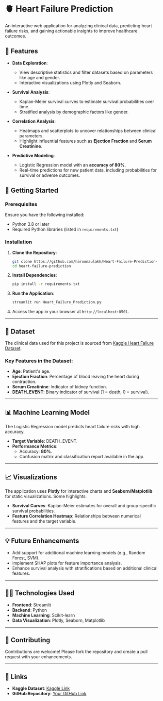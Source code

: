# 🫀 Heart Failure Prediction  

An interactive web application for analyzing clinical data, predicting heart failure risks, and gaining actionable insights to improve healthcare outcomes.  

## 🌟 Features  
- **Data Exploration**:  
  - View descriptive statistics and filter datasets based on parameters like age and gender.  
  - Interactive visualizations using Plotly and Seaborn.  

- **Survival Analysis**:  
  - Kaplan-Meier survival curves to estimate survival probabilities over time.  
  - Stratified analysis by demographic factors like gender.  

- **Correlation Analysis**:  
  - Heatmaps and scatterplots to uncover relationships between clinical parameters.  
  - Highlight influential features such as **Ejection Fraction** and **Serum Creatinine**.  

- **Predictive Modeling**:  
  - Logistic Regression model with an **accuracy of 80%**.  
  - Real-time predictions for new patient data, including probabilities for survival or adverse outcomes.  

## 🚀 Getting Started  

### Prerequisites  
Ensure you have the following installed:  
- Python 3.8 or later  
- Required Python libraries (listed in `requirements.txt`)  

### Installation  

1. **Clone the Repository**:  
   ```bash
   git clone https://github.com/haroonaulakh/Heart-Failure-Prediction-.git
   cd heart-failure-prediction
   ```

2. **Install Dependencies**:  
   ```bash
   pip install -r requirements.txt
   ```

3. **Run the Application**:  
   ```bash
   streamlit run Heart_Failure_Prediction.py
   ```

4. Access the app in your browser at `http://localhost:8501`.  

---

## 🪪 Dataset  
The clinical data used for this project is sourced from [Kaggle Heart Failure Dataset](https://www.kaggle.com/datasets/andrewmvd/heart-failure-clinical-data).  

### Key Features in the Dataset:  
- **Age**: Patient's age.  
- **Ejection Fraction**: Percentage of blood leaving the heart during contraction.  
- **Serum Creatinine**: Indicator of kidney function.  
- **DEATH_EVENT**: Binary indicator of survival (1 = death, 0 = survival).  

---

## 📊 Machine Learning Model  
The Logistic Regression model predicts heart failure risks with high accuracy.  
- **Target Variable**: DEATH_EVENT.  
- **Performance Metrics**:  
  - Accuracy: **80%**.  
  - Confusion matrix and classification report available in the app.  

---

## 📈 Visualizations  
The application uses **Plotly** for interactive charts and **Seaborn/Matplotlib** for static visualizations. Some highlights:  
- **Survival Curves**: Kaplan-Meier estimates for overall and group-specific survival probabilities.  
- **Feature Correlation Heatmap**: Relationships between numerical features and the target variable.  

---

## 💡 Future Enhancements  
- Add support for additional machine learning models (e.g., Random Forest, SVM).  
- Implement SHAP plots for feature importance analysis.  
- Enhance survival analysis with stratifications based on additional clinical features.  

---

## 👩‍💻 Technologies Used  
- **Frontend**: Streamlit  
- **Backend**: Python  
- **Machine Learning**: Scikit-learn  
- **Data Visualization**: Plotly, Seaborn, Matplotlib  

---

## 🤝 Contributing  
Contributions are welcome! Please fork the repository and create a pull request with your enhancements.  

---

## 🔗 Links  
- **Kaggle Dataset**: [Kaggle Link](https://www.kaggle.com/datasets/andrewmvd/heart-failure-clinical-data)  
- **GitHub Repository**: [Your GitHub Link](https://github.com/haroonaulakh/Heart-Failure-Prediction-.git)
